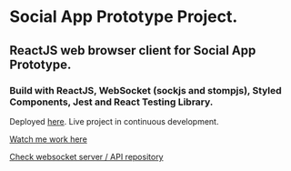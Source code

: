 # Social App Prototype Project.

## ReactJS web browser client for Social App Prototype.

### Build with ReactJS, WebSocket (sockjs and stompjs), Styled Components, Jest and React Testing Library.

Deployed [here](https://social-app-prototype.netlify.app/). Live project in continuous development. 

[Watch me work here](https://www.youtube.com/watch?v=cSd08rtIgss&list=PLDrCZWA1MVi4nDz274lXP5lB-XTC1h0Bk)

[Check websocket server / API repository](https://github.com/AdamWandoch/social-prototype-server)
